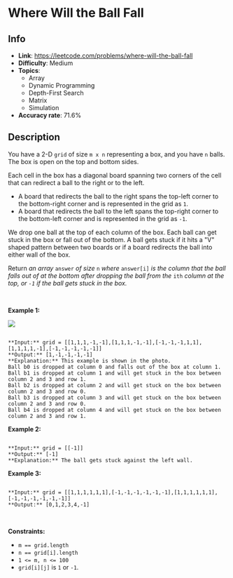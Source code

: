 # Where Will the Ball Fall

## Info  
- **Link**: https://leetcode.com/problems/where-will-the-ball-fall
- **Difficulty**: Medium  
- **Topics**:   
    - Array
    - Dynamic Programming
    - Depth-First Search
    - Matrix
    - Simulation
- **Accuracy rate**: 71.6%  

## Description  
    
You have a 2-D `grid` of size `m x n` representing a box, and you have `n` balls. The box is open on the top and bottom sides.


Each cell in the box has a diagonal board spanning two corners of the cell that can redirect a ball to the right or to the left.


* A board that redirects the ball to the right spans the top-left corner to the bottom-right corner and is represented in the grid as `1`.
* A board that redirects the ball to the left spans the top-right corner to the bottom-left corner and is represented in the grid as `-1`.


We drop one ball at the top of each column of the box. Each ball can get stuck in the box or fall out of the bottom. A ball gets stuck if it hits a "V" shaped pattern between two boards or if a board redirects the ball into either wall of the box.


Return *an array* `answer` *of size* `n` *where* `answer[i]` *is the column that the ball falls out of at the bottom after dropping the ball from the* `ith` *column at the top, or `-1` *if the ball gets stuck in the box*.*


 


**Example 1:**


**![](https://assets.leetcode.com/uploads/2019/09/26/ball.jpg)**



```

**Input:** grid = [[1,1,1,-1,-1],[1,1,1,-1,-1],[-1,-1,-1,1,1],[1,1,1,1,-1],[-1,-1,-1,-1,-1]]
**Output:** [1,-1,-1,-1,-1]
**Explanation:** This example is shown in the photo.
Ball b0 is dropped at column 0 and falls out of the box at column 1.
Ball b1 is dropped at column 1 and will get stuck in the box between column 2 and 3 and row 1.
Ball b2 is dropped at column 2 and will get stuck on the box between column 2 and 3 and row 0.
Ball b3 is dropped at column 3 and will get stuck on the box between column 2 and 3 and row 0.
Ball b4 is dropped at column 4 and will get stuck on the box between column 2 and 3 and row 1.

```

**Example 2:**



```

**Input:** grid = [[-1]]
**Output:** [-1]
**Explanation:** The ball gets stuck against the left wall.

```

**Example 3:**



```

**Input:** grid = [[1,1,1,1,1,1],[-1,-1,-1,-1,-1,-1],[1,1,1,1,1,1],[-1,-1,-1,-1,-1,-1]]
**Output:** [0,1,2,3,4,-1]

```

 


**Constraints:**


* `m == grid.length`
* `n == grid[i].length`
* `1 <= m, n <= 100`
* `grid[i][j]` is `1` or `-1`.


  
    